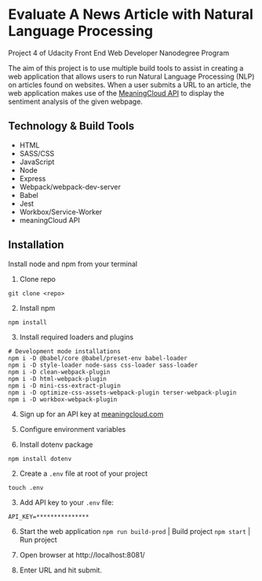 # Evaluate A News Article with Natural Language Processing

Project 4 of Udacity Front End Web Developer Nanodegree Program

The aim of this project is to use multiple build tools to assist in creating a web application that allows users to run Natural Language Processing (NLP) on articles found on websites. When a user submits a URL to an article, the web application makes use of the [MeaningCloud API](https://www.meaningcloud.com/products/sentiment-analysis) to display the sentiment analysis of the given webpage.

## Technology & Build Tools
* HTML
* SASS/CSS
* JavaScript
* Node
* Express
* Webpack/webpack-dev-server
* Babel
* Jest
* Workbox/Service-Worker
* meaningCloud API

## Installation
Install node and npm from your terminal
1. Clone repo 
```
git clone <repo>
```
2. Install npm
```
npm install
```
3. Install required loaders and plugins
```
# Development mode installations
npm i -D @babel/core @babel/preset-env babel-loader
npm i -D style-loader node-sass css-loader sass-loader
npm i -D clean-webpack-plugin
npm i -D html-webpack-plugin
npm i -D mini-css-extract-plugin
npm i -D optimize-css-assets-webpack-plugin terser-webpack-plugin
npm i -D workbox-webpack-plugin
```
4. Sign up for an API key at [meaningcloud.com](https://www.meaningcloud.com/developer/create-account)

5. Configure environment variables

  1. Install dotenv package
  ```
  npm install dotenv
  ```
  2. Create a `.env` file at  root of your project
  ```
  touch .env
  ```
  3. Add API key to your `.env` file:
  ```
API_KEY=***************
```
6. Start the web application
`npm run build-prod` | Build project
`npm start` | Run project

7. Open browser at http://localhost:8081/

8. Enter URL and hit submit.